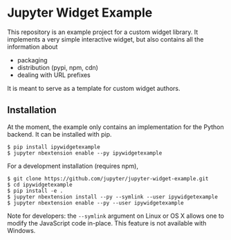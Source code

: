 Jupyter Widget Example
======================

This repository is an example project for a custom widget library.
It implements a very simple interactive widget, but also contains all the
information about

 - packaging
 - distribution (pypi, npm, cdn)
 - dealing with URL prefixes

It is meant to serve as a template for custom widget authors.

Installation
------------

At the moment, the example only contains an implementation for the Python
backend. It can be installed with pip.

```
$ pip install ipywidgetexample
$ jupyter nbextension enable --py ipywidgetexample
```

For a development installation (requires npm),

```
$ git clone https://github.com/jupyter/jupyter-widget-example.git
$ cd ipywidgetexample
$ pip install -e .
$ jupyter nbextension install --py --symlink --user ipywidgetexample
$ jupyter nbextension enable --py --user ipywidgetexample
```

Note for developers: the `--symlink` argument on Linux or OS X allows one to
modify the JavaScript code in-place. This feature is not available
with Windows.


